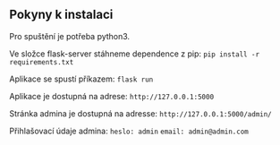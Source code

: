 ## Pokyny k instalaci

Pro spuštění je potřeba python3.

Ve složce flask-server stáhneme dependence z pip:
`pip install -r requirements.txt`

Aplikace se spustí příkazem:
`flask run`

Aplikace je dostupná na adrese:
`http://127.0.0.1:5000`

Stránka admina je dostupná na adresse:
`http://127.0.0.1:5000/admin/`

Přihlašovací údaje admina:
`heslo: admin`
`email: admin@admin.com`
